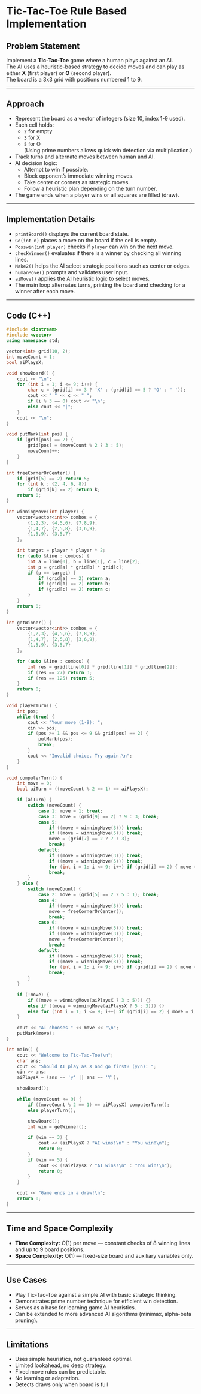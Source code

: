 # Tic-Tac-Toe Rule Based Implementation

## Problem Statement

Implement a **Tic-Tac-Toe** game where a human plays against an AI.  
The AI uses a heuristic-based strategy to decide moves and can play as either **X** (first player) or **O** (second player).  
The board is a 3x3 grid with positions numbered 1 to 9.

---

## Approach

- Represent the board as a vector of integers (size 10, index 1-9 used).
- Each cell holds:
  - `2` for empty
  - `3` for X
  - `5` for O  
  (Using prime numbers allows quick win detection via multiplication.)
- Track turns and alternate moves between human and AI.
- AI decision logic:
  - Attempt to win if possible.
  - Block opponent’s immediate winning moves.
  - Take center or corners as strategic moves.
  - Follow a heuristic plan depending on the turn number.
- The game ends when a player wins or all squares are filled (draw).

---

## Implementation Details

- `printBoard()` displays the current board state.
- `Go(int n)` places a move on the board if the cell is empty.
- `Posswin(int player)` checks if `player` can win on the next move.
- `checkWinner()` evaluates if there is a winner by checking all winning lines.
- `Make2()` helps the AI select strategic positions such as center or edges.
- `humanMove()` prompts and validates user input.
- `aiMove()` applies the AI heuristic logic to select moves.
- The main loop alternates turns, printing the board and checking for a winner after each move.

---

## Code (C++)

```cpp
#include <iostream>
#include <vector>
using namespace std;

vector<int> grid(10, 2);  
int moveCount = 1;
bool aiPlaysX;

void showBoard() {
    cout << "\n";
    for (int i = 1; i <= 9; i++) {
        char c = (grid[i] == 3 ? 'X' : (grid[i] == 5 ? 'O' : ' '));
        cout << " " << c << " ";
        if (i % 3 == 0) cout << "\n";
        else cout << "|";
    }
    cout << "\n";
}

void putMark(int pos) {
    if (grid[pos] == 2) {
        grid[pos] = (moveCount % 2 ? 3 : 5);
        moveCount++;
    }
}

int freeCornerOrCenter() {
    if (grid[5] == 2) return 5;
    for (int k : {2, 4, 6, 8}) 
        if (grid[k] == 2) return k;
    return 0;
}

int winningMove(int player) {
    vector<vector<int>> combos = {
        {1,2,3}, {4,5,6}, {7,8,9},
        {1,4,7}, {2,5,8}, {3,6,9},
        {1,5,9}, {3,5,7}
    };

    int target = player * player * 2;
    for (auto &line : combos) {
        int a = line[0], b = line[1], c = line[2];
        int p = grid[a] * grid[b] * grid[c];
        if (p == target) {
            if (grid[a] == 2) return a;
            if (grid[b] == 2) return b;
            if (grid[c] == 2) return c;
        }
    }
    return 0;
}

int getWinner() {
    vector<vector<int>> combos = {
        {1,2,3}, {4,5,6}, {7,8,9},
        {1,4,7}, {2,5,8}, {3,6,9},
        {1,5,9}, {3,5,7}
    };

    for (auto &line : combos) {
        int res = grid[line[0]] * grid[line[1]] * grid[line[2]];
        if (res == 27) return 3;
        if (res == 125) return 5;
    }
    return 0;
}

void playerTurn() {
    int pos;
    while (true) {
        cout << "Your move (1-9): ";
        cin >> pos;
        if (pos >= 1 && pos <= 9 && grid[pos] == 2) {
            putMark(pos);
            break;
        }
        cout << "Invalid choice. Try again.\n";
    }
}

void computerTurn() {
    int move = 0;
    bool aiTurn = ((moveCount % 2 == 1) == aiPlaysX);

    if (aiTurn) {
        switch (moveCount) {
            case 1: move = 1; break;
            case 3: move = (grid[9] == 2) ? 9 : 3; break;
            case 5:
                if ((move = winningMove(3))) break;
                if ((move = winningMove(5))) break;
                move = (grid[7] == 2 ? 7 : 3);
                break;
            default:
                if ((move = winningMove(3))) break;
                if ((move = winningMove(5))) break;
                for (int i = 1; i <= 9; i++) if (grid[i] == 2) { move = i; break; }
                break;
        }
    } else {
        switch (moveCount) {
            case 2: move = (grid[5] == 2 ? 5 : 1); break;
            case 4: 
                if ((move = winningMove(3))) break;
                move = freeCornerOrCenter();
                break;
            case 6:
                if ((move = winningMove(5))) break;
                if ((move = winningMove(3))) break;
                move = freeCornerOrCenter();
                break;
            default:
                if ((move = winningMove(5))) break;
                if ((move = winningMove(3))) break;
                for (int i = 1; i <= 9; i++) if (grid[i] == 2) { move = i; break; }
                break;
        }
    }

    if (!move) {
        if ((move = winningMove(aiPlaysX ? 3 : 5))) {}
        else if ((move = winningMove(aiPlaysX ? 5 : 3))) {}
        else for (int i = 1; i <= 9; i++) if (grid[i] == 2) { move = i; break; }
    }

    cout << "AI chooses " << move << "\n";
    putMark(move);
}

int main() {
    cout << "Welcome to Tic-Tac-Toe!\n";
    char ans;
    cout << "Should AI play as X and go first? (y/n): ";
    cin >> ans;
    aiPlaysX = (ans == 'y' || ans == 'Y');

    showBoard();

    while (moveCount <= 9) {
        if ((moveCount % 2 == 1) == aiPlaysX) computerTurn();
        else playerTurn();

        showBoard();
        int win = getWinner();

        if (win == 3) {
            cout << (aiPlaysX ? "AI wins!\n" : "You win!\n");
            return 0;
        } 
        if (win == 5) {
            cout << (!aiPlaysX ? "AI wins!\n" : "You win!\n");
            return 0;
        }
    }

    cout << "Game ends in a draw!\n";
    return 0;
}

```
---

## Time and Space Complexity

- **Time Complexity:** O(1) per move — constant checks of 8 winning lines and up to 9 board positions.
- **Space Complexity:** O(1) — fixed-size board and auxiliary variables only.

---

## Use Cases

- Play Tic-Tac-Toe against a simple AI with basic strategic thinking.
- Demonstrates prime number technique for efficient win detection.
- Serves as a base for learning game AI heuristics.
- Can be extended to more advanced AI algorithms (minimax, alpha-beta pruning).

---

## Limitations

- Uses simple heuristics, not guaranteed optimal.
- Limited lookahead, no deep strategy.
- Fixed move rules can be predictable.
- No learning or adaptation.
- Detects draws only when board is full
